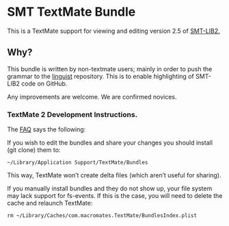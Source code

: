# SMT TextMate Bundle

This is a TextMate support for viewing and editing version 2.5 of [SMT-LIB2.](http://smtlib.cs.uiowa.edu/papers/smt-lib-reference-v2.5-r150528.pdf)

## Why?

This bundle is written by non-textmate users; mainly in order to push the 
grammar to the [linguist](https://github.com/github/linguist.git) repository.
This is to enable highlighting of SMT-LIB2 code
on GitHub.
	
Any improvements are welcome. We are confirmed novices.


### TextMate 2 Development Instructions.

The [FAQ](https://github.com/textmate/textmate/wiki/FAQ) says the following:


If you wish to edit the bundles and share your changes you should install (git clone) them to:
```
~/Library/Application Support/TextMate/Bundles
```

This way, TextMate won’t create delta files (which aren’t useful for sharing).

If you manually install bundles and they do not show up, your file
system may lack support for fs-events. If this is the case, you will
need to delete the cache and relaunch TextMate:

```
rm ~/Library/Caches/com.macromates.TextMate/BundlesIndex.plist
```




